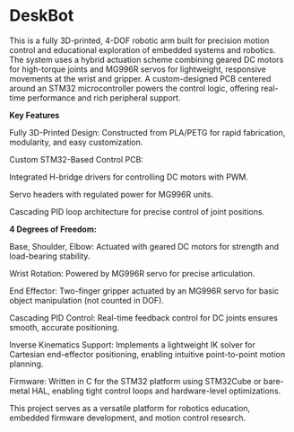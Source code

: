 # DeskBot
This is a fully 3D-printed, 4-DOF robotic arm built for precision motion control and educational exploration of embedded systems and robotics. The system uses a hybrid actuation scheme combining geared DC motors for high-torque joints and MG996R servos for lightweight, responsive movements at the wrist and gripper. A custom-designed PCB centered around an STM32 microcontroller powers the control logic, offering real-time performance and rich peripheral support.

**Key Features**

Fully 3D-Printed Design: Constructed from PLA/PETG for rapid fabrication, modularity, and easy customization.

Custom STM32-Based Control PCB:

Integrated H-bridge drivers for controlling DC motors with PWM.

Servo headers with regulated power for MG996R units.

Cascading PID loop architecture for precise control of joint positions.

**4 Degrees of Freedom:**

Base, Shoulder, Elbow: Actuated with geared DC motors for strength and load-bearing stability.

Wrist Rotation: Powered by MG996R servo for precise articulation.

End Effector: Two-finger gripper actuated by an MG996R servo for basic object manipulation (not counted in DOF).

Cascading PID Control: Real-time feedback control for DC joints ensures smooth, accurate positioning.

Inverse Kinematics Support: Implements a lightweight IK solver for Cartesian end-effector positioning, enabling intuitive point-to-point motion planning.

Firmware: Written in C for the STM32 platform using STM32Cube or bare-metal HAL, enabling tight control loops and hardware-level optimizations.

This project serves as a versatile platform for robotics education, embedded firmware development, and motion control research.
